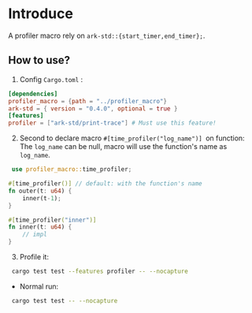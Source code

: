 
# Introduce
A profiler macro rely on `ark-std::{start_timer,end_timer};`.

## How to use?
1. Config `Cargo.toml` :
```toml
[dependencies]
profiler_macro = {path = "../profiler_macro"}
ark-std = { version = "0.4.0", optional = true }
[features]
profiler = ["ark-std/print-trace"] # Must use this feature!
```

2. Second to declare macro `#[time_profiler("log_name")] `on function:
   The `log_name` can be null, macro will use the function's name as `log_name`.
```rust
 use profiler_macro::time_profiler;

#[time_profiler()] // default: with the function's name
fn outer(t: u64) {
    inner(t-1);
}

#[time_profiler("inner")]
fn inner(t: u64) {
    // impl
}

```

3. Profile it:
```bash
 cargo test test --features profiler -- --nocapture
```
* Normal run:
```bash
 cargo test test -- --nocapture
```
